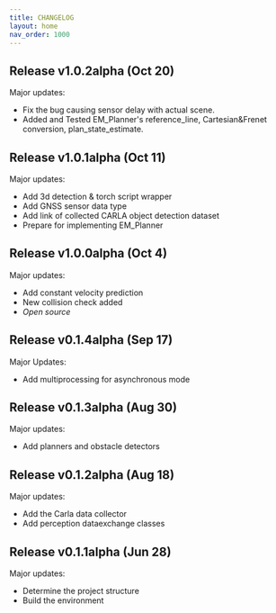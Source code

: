 ```yaml
---
title: CHANGELOG
layout: home
nav_order: 1000
---
```

## Release v1.0.2alpha (Oct 20)

Major updates:

- Fix the bug causing sensor delay with actual scene.
- Added and Tested EM_Planner's reference_line, Cartesian&Frenet conversion, plan_state_estimate.


## Release v1.0.1alpha (Oct 11)

Major updates:

- Add 3d detection & torch script wrapper
- Add GNSS sensor data type
- Add link of collected CARLA object detection dataset
- Prepare for implementing EM_Planner

## Release v1.0.0alpha (Oct 4)

Major updates:

- Add constant velocity prediction
- New collision check added
- *Open source*

## Release v0.1.4alpha (Sep 17)

Major Updates:

- Add multiprocessing for asynchronous mode

## Release v0.1.3alpha (Aug 30)

Major updates:

- Add planners and obstacle detectors

## Release v0.1.2alpha (Aug 18)

Major updates:

- Add the Carla data collector
- Add perception dataexchange classes

## Release v0.1.1alpha (Jun 28)

Major updates:

- Determine the project structure
- Build the environment
